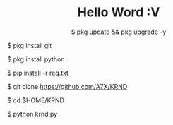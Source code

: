 <h1 align="center"> Hello Word :V </h1>
<p align="center">
$ pkg update && pkg upgrade -y

$ pkg install git

$ pkg install python

$ pip install -r req.txt

$ git clone https://github.com/A7X/KRND

$ cd $HOME/KRND

$ python krnd.py
